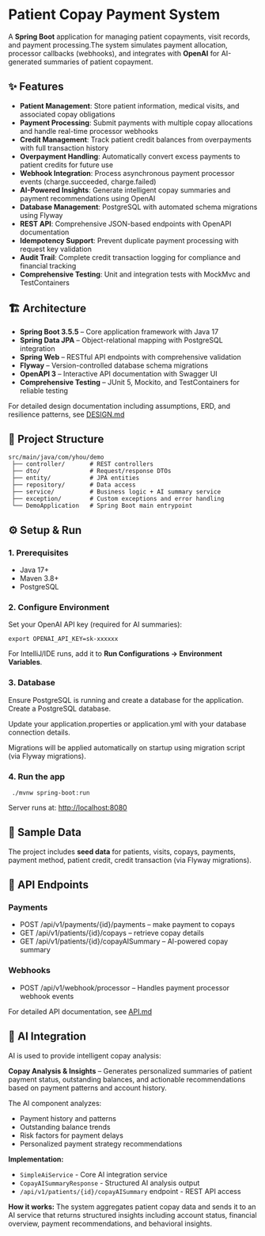# Patient Copay Payment System

A **Spring Boot** application for managing patient copayments, visit records, and payment processing.The system simulates payment allocation, processor callbacks (webhooks), and integrates with **OpenAI** for AI-generated summaries of patient copayment.

## ✨ Features

- **Patient Management**: Store patient information, medical visits, and associated copay obligations
- **Payment Processing**: Submit payments with multiple copay allocations and handle real-time processor webhooks
- **Credit Management**: Track patient credit balances from overpayments with full transaction history
- **Overpayment Handling**: Automatically convert excess payments to patient credits for future use
- **Webhook Integration**: Process asynchronous payment processor events (charge.succeeded, charge.failed)
- **AI-Powered Insights**: Generate intelligent copay summaries and payment recommendations using OpenAI
- **Database Management**: PostgreSQL with automated schema migrations using Flyway
- **REST API**: Comprehensive JSON-based endpoints with OpenAPI documentation
- **Idempotency Support**: Prevent duplicate payment processing with request key validation
- **Audit Trail**: Complete credit transaction logging for compliance and financial tracking
- **Comprehensive Testing**: Unit and integration tests with MockMvc and TestContainers

## 🏗️ Architecture

- **Spring Boot 3.5.5** – Core application framework with Java 17
- **Spring Data JPA** – Object-relational mapping with PostgreSQL integration
- **Spring Web** – RESTful API endpoints with comprehensive validation
- **Flyway** – Version-controlled database schema migrations
- **OpenAPI 3** – Interactive API documentation with Swagger UI
- **Comprehensive Testing** – JUnit 5, Mockito, and TestContainers for reliable testing

For detailed design documentation including assumptions, ERD, and resilience patterns, see [DESIGN.md](./DESIGN.md)

## 📂 Project Structure
```text
src/main/java/com/yhou/demo
 ├── controller/       # REST controllers
 ├── dto/              # Request/response DTOs
 ├── entity/           # JPA entities
 ├── repository/       # Data access
 ├── service/          # Business logic + AI summary service
 ├── exception/        # Custom exceptions and error handling
 └── DemoApplication   # Spring Boot main entrypoint
```

## ⚙️ Setup & Run

### 1\. Prerequisites

- Java 17+
- Maven 3.8+
- PostgreSQL

### 2\. Configure Environment

Set your OpenAI API key (required for AI summaries):

` export OPENAI_API_KEY=sk-xxxxxx `

For IntelliJ/IDE runs, add it to **Run Configurations → Environment Variables**.

### 3\. Database

Ensure PostgreSQL is running and create a database for the application. Create a PostgreSQL database.

Update your application.properties or application.yml with your database connection details.

Migrations will be applied automatically on startup using migration script (via Flyway migrations).

### 4\. Run the app

`  ./mvnw spring-boot:run  `

Server runs at: [http://localhost:8080](http://localhost:8080)

## 🧪 Sample Data

The project includes **seed data** for patients, visits, copays, payments, payment method, patient credit, credit transaction (via Flyway migrations).

## 🔌 API Endpoints

### Payments

- POST /api/v1/payments/{id}/payments       – make payment to copays
- GET  /api/v1/patients/{id}/copays         – retrieve copay details
- GET  /api/v1/patients/{id}/copayAISummary – AI-powered copay summary

### Webhooks

- POST /api/v1/webhook/processor – Handles payment processor webhook events

For detailed API documentation, see [API.md](./API.md)

## 🤖 AI Integration

AI is used to provide intelligent copay analysis:

**Copay Analysis & Insights** – Generates personalized summaries of patient payment status, outstanding balances, and actionable recommendations based on payment patterns and account history.

The AI component analyzes:
- Payment history and patterns
- Outstanding balance trends
- Risk factors for payment delays
- Personalized payment strategy recommendations

**Implementation:**
- `SimpleAiService` - Core AI integration service
- `CopayAISummaryResponse` - Structured AI analysis output
- `/api/v1/patients/{id}/copayAISummary` endpoint - REST API access

**How it works:** The system aggregates patient copay data and sends it to an AI service that returns structured insights including account status, financial overview, payment recommendations, and behavioral insights.

